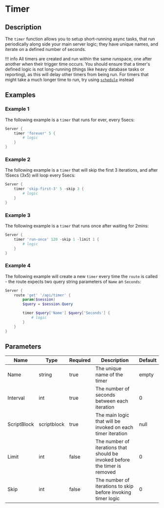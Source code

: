 # Timer

## Description

The `timer` function allows you to setup short-running async tasks, that run periodically along side your main server logic; they have unique names, and iterate on a defined number of seconds.

!!! info
    All timers are created and run within the same runspace, one after another when their trigger time occurs. You should ensure that a timer's defined logic is not long-running (things like heavy database tasks or reporting), as this will delay other timers from being run. For timers that might take a much longer time to run, try using [`schedule`](/Functions/Schedule) instead

## Examples

### Example 1

The following example is a `timer` that runs for ever, every 5secs:

```powershell
Server {
    timer 'forever' 5 {
        # logic
    }
}
```

### Example 2

The following example is a `timer` that will skip the first 3 iterations, and after 15secs (3x5) will loop every 5secs:

```powershell
Server {
    timer 'skip-first-3' 5 -skip 3 {
        # logic
    }
}
```

### Example 3

The following example is a `timer` that runs once after waiting for 2mins:

```powershell
Server {
    timer 'run-once' 120 -skip 1 -limit 1 {
        # logic
    }
}
```

### Example 4

The following example will create a new `timer` every time the `route` is called - the route expects two query string parameters of `Name` an `Seconds`:

```powershell
Server {
    route 'get' '/api/timer' {
        param($session)
        $query = $session.Query

        timer $query['Name'] $query['Seconds'] {
            # logic
        }
    }
}
```

## Parameters

| Name | Type | Required | Description | Default |
| ---- | ---- | -------- | ----------- | ------- |
| Name | string | true | The unique name of the timer | empty |
| Interval | int | true | The number of seconds between each iteration | 0 |
| ScriptBlock | scriptblock | true | The main logic that will be invoked on each timer iteration | null |
| Limit | int | false | The number of iterations that should be invoked before the timer is removed | 0 |
| Skip | int | false | The number of iterations to skip before invoking timer logic | 0 |
